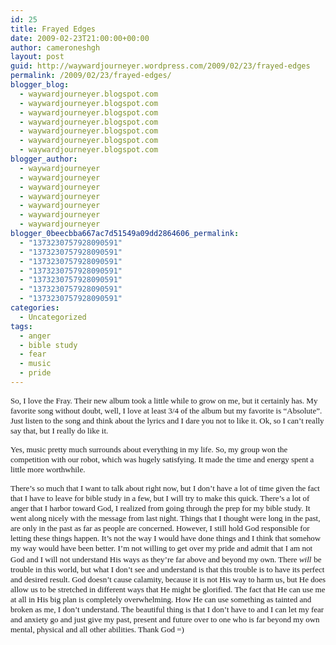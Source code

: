 ```yaml
---
id: 25
title: Frayed Edges
date: 2009-02-23T21:00:00+00:00
author: cameroneshgh
layout: post
guid: http://waywardjourneyer.wordpress.com/2009/02/23/frayed-edges
permalink: /2009/02/23/frayed-edges/
blogger_blog:
  - waywardjourneyer.blogspot.com
  - waywardjourneyer.blogspot.com
  - waywardjourneyer.blogspot.com
  - waywardjourneyer.blogspot.com
  - waywardjourneyer.blogspot.com
  - waywardjourneyer.blogspot.com
  - waywardjourneyer.blogspot.com
blogger_author:
  - waywardjourneyer
  - waywardjourneyer
  - waywardjourneyer
  - waywardjourneyer
  - waywardjourneyer
  - waywardjourneyer
  - waywardjourneyer
blogger_0beecbba667ac7d51549a09dd2864606_permalink:
  - "1373230757928090591"
  - "1373230757928090591"
  - "1373230757928090591"
  - "1373230757928090591"
  - "1373230757928090591"
  - "1373230757928090591"
  - "1373230757928090591"
categories:
  - Uncategorized
tags:
  - anger
  - bible study
  - fear
  - music
  - pride
---
```

<span style="font-family:trebuchet ms;font-size:small;">So, I love the Fray. Their new album took a little while to grow on me, but it certainly has. My favorite song without doubt, well, I love at least 3/4 of the album but my favorite is &#8220;Absolute&#8221;. Just listen to the song and think about the lyrics and I dare you not to like it. Ok, so I can&#8217;t really say that, but I really do like it.</span>
  
<span style="font-family:trebuchet ms;font-size:small;">Yes, music pretty much surrounds about everything in my life. So, my group won the competition with our robot, which was hugely satisfying. It made the time and energy spent a little more worthwhile.</span>
  
<span style="font-family:trebuchet ms;font-size:small;">There&#8217;s so much that I want to talk about right now, but I don&#8217;t have a lot of time given the fact that I have to leave for bible study in a few, but I will try to make this quick. There&#8217;s a lot of anger that I harbor toward God, I realized from going through the prep for my bible study. It went along nicely with the message from last night. Things that I thought were long in the past, are only in the past as far as people are concerned. However, I still hold God responsible for letting these things happen. It&#8217;s not the way I would have done things and I think that somehow my way would have been better. I&#8217;m not willing to get over my pride and admit that I am not God and I will not understand His ways as they&#8217;re far above and beyond my own. There </span><span style="font-family:trebuchet ms;font-size:small;font-style:italic;">will</span> <span style="font-family:trebuchet ms;font-size:small;">be trouble in this world, but what I don&#8217;t see and understand is that this trouble is to have its perfect and desired result. God doesn&#8217;t cause calamity, because it is not His way to harm us, but He does allow us to be stretched in different ways that He might be glorified. The fact that He can use me at all in His big plan is completely overwhelming. How He can use something as tainted and broken as me, I don&#8217;t understand. The beautiful thing is that I don&#8217;t have to and I can let my fear and anxiety go and just give my past, present and future over to one who is far beyond my own mental, physical and all other abilities. Thank God =)</span>